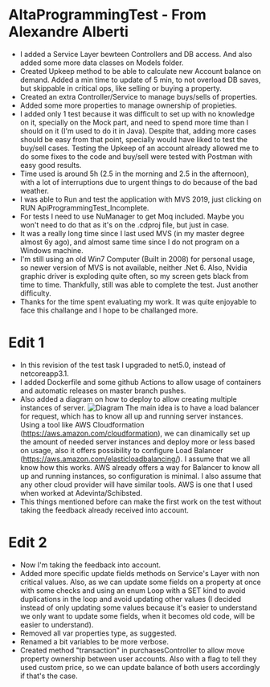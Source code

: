 # AltaProgrammingTest - From Alexandre Alberti

- I added a Service Layer bewteen Controllers and DB access. And also added some more data classes on Models folder.
- Created Upkeep method to be able to calculate new Account balance on demand. Added a min time to update of 5 min, to not overload DB saves, but skippable in critical ops, like selling or buying a property.
- Created an extra Controller/Service to manage buys/sells of properties.
- Added some more properties to manage ownership of propieties.
- I added only 1 test because it was difficult to set up with no knowledge on it, specially on the Mock part, and need to spend more time than I should on it (I'm used to do it in Java). Despite that, adding more cases should be easy from that point, specially would have liked to test the buy/sell cases. Testing the Upkeep of an account already allowed me to do some fixes to the code and buy/sell were tested with Postman with easy good results.
- Time used is around 5h (2.5 in the morning and 2.5 in the afternoon), with a lot of interruptions due to urgent things to do because of the bad weather.
- I was able to Run and test the application with MVS 2019, just clicking on RUN ApiProgrammingTest_Incomplete.
- For tests I need to use NuManager to get Moq included. Maybe you won't need to do that as it's on the .cdproj file, but just in case.
- It was a really long time since I last used MVS (in my master degree almost 6y ago), and almost same time since I do not program on a Windows machine.
- I'm still using an old Win7 Computer (Built in 2008) for personal usage, so newer version of MVS is not available, neither .Net 6. Also, Nvidia graphic driver is exploding quite often, so my screen gets black from time to time. Thankfully, still was able to complete the test. Just another difficulty.
- Thanks for the time spent evaluating my work. It was quite enjoyable to face this challange and I hope to be challanged more.

# Edit 1
- In this revision of the test task I upgraded to net5.0, instead of netcoreapp3.1.
- I added Dockerfile and some github Actions to allow usage of containers and automatic releases on master branch pushes. 
- Also added a diagram on how to deploy to allow creating multiple instances of server. ![Diagram]([https://github.com/AlexandreAlberti/AltaProgrammingTest/blob/master/Diagram.png?raw=true]) The main idea is to have a load balancer for request, which has to know all up and running server instances. Using a tool like AWS Cloudformation (https://aws.amazon.com/cloudformation), we can dinamically set up the amount of needed server instances and deploy more or less based on usage, also it offers possibility to configure Load Balancer (https://aws.amazon.com/elasticloadbalancing/). I assume that we all know how this works. AWS already offers a way for Balancer to know all up and running instances, so configuration is minimal. I also assume that any other cloud provider will have similar tools. AWS is one that I used when worked at Adevinta/Schibsted.
- This things mentioned before can make the first work on the test without taking the feedback already received into account.

# Edit 2
- Now I'm taking the feedback into account.
- Added more specific update fields methods on Service's Layer with non critical values. Also, as we can update some fields on a property at once with some checks and using an enum Loop with a SET kind to avoid duplications in the loop and avoid updating other values (I decided instead of only updating some values because it's easier to understand we only want to update some fields, when it becomes old code, will be easier to understand).
- Removed all var properties type, as suggested.
- Renamed a bit variables to be more verbose.
- Created method "transaction" in purchasesController to allow move property ownership between user accounts. Also with a flag to tell they used custom price, so we can update balance of both users accordingly if that's the case. 